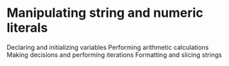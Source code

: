 Manipulating string and numeric literals
========================================

Declaring and initializing variables
Performing arithmetic calculations
Making decisions and performing iterations
Formatting and slicing strings
